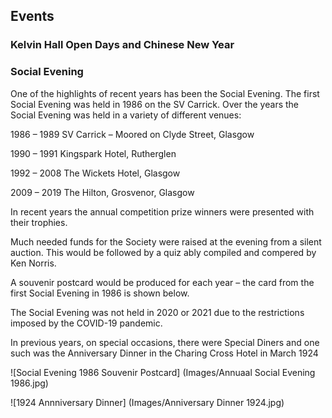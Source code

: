## Events

### Kelvin Hall Open Days and Chinese New Year

### Social Evening
One of the highlights of recent years has been the Social Evening. The first Social Evening was held in 1986 on the SV Carrick. Over the years the Social Evening was held in a variety of different venues:

1986 – 1989 SV Carrick – Moored on Clyde Street, Glasgow

1990 – 1991 Kingspark Hotel, Rutherglen

1992 – 2008 The Wickets Hotel, Glasgow

2009 – 2019 The Hilton, Grosvenor, Glasgow

In recent years the annual competition prize winners were presented with their trophies.

Much needed funds for the Society were raised at the evening from a silent auction. This would be followed by a quiz ably compiled and compered by Ken Norris.

A souvenir postcard would be produced for each year – the card from the first Social Evening in 1986 is shown below.

The Social Evening was not held in 2020 or 2021 due to the restrictions imposed by the COVID-19 pandemic.

In previous years, on special occasions, there were Special Diners and one such was the Anniversary Dinner in the Charing Cross Hotel in March 1924

![Social Evening 1986 Souvenir Postcard] (Images/Annuaal Social Evening 1986.jpg)

![1924 Annniversary Dinner] (Images/Anniversary Dinner 1924.jpg)
